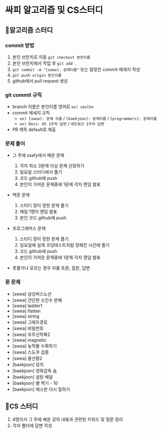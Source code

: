 # 싸피 알고리즘 및 CS스터디

## 📌알고리즘 스터디

### commit 방법

1. 본인 브런치로 이동 `git checkout 본인이름`
2. 본인 브런치에서 작업 후 `git add .`
3. `git commit -m "[swea]: 문제이름"` 또는 알맞은 commit 메세지 작성
4. `git push origin 본인이름`
5. github에서 pull request 생성

### git commit 규칙

- branch 이름은 본인이름 영어로 `ex) seulho`
- commit 메세지 규칙
  - `ex) [swea]: 문제 이름` / `[baekjoon]: 문제이름` / `[programmers]: 문제이름`
  - `ex) Docs: OS 1주차 답변` / `네트워크 1주차 답변`
- PR 제목 default로 제출

### 문제 풀이

- 그 주에 ssafy에서 배운 문제
  1. 각자 최소 3문제 이상 문제 선정하기
  2. 일요일 스터디에서 풀기
  3. 코드 github에 push
  4. 본인이 가져온 문제중에 1문제 각자 랜덤 발표
- 백준 문제

  1. 스터디 장이 정한 문제 풀기
  2. 매일 1명이 랜덤 발표
  3. 본인 코드 github에 push

- 프로그래머스 문제
  1. 스터디 장이 정한 문제 풀기
  2. 일요일에 실제 코딩테스트처럼 정해진 시간에 풀기
  3. 코드 github에 push
  4. 본인이 가져온 문제중에 1문제 각자 랜덤 발표
- 못풀거나 모르는 경우 자율 토론, 질문, 답변

### 푼 문제

- [swea] 삼성버스노선
- [swea] 간단한 소인수 분해
- [swea] ladder1
- [swea] flatten
- [swea] string
- [swea] 그래프경로
- [swea] 비밀번호
- [swea] 우주선착륙2
- [swea] magnetic
- [swea] 농작물 수확하기
- [swea] 스도쿠 검증
- [swea] 풍선팡2
- [baekjoon] 덩치
- [baekjoon] 영화감독 숌
- [baekjoon] 설탕 배달
- [baekjoon] 별 찍기 - 10
- [baekjoon] 체스판 다시 칠하기

## 📌CS 스터디

1. 4명이서 그 주에 배운 강의 내용과 관련된 키워드 및 질문 정리
2. 각자 폴더에 답변 작성
